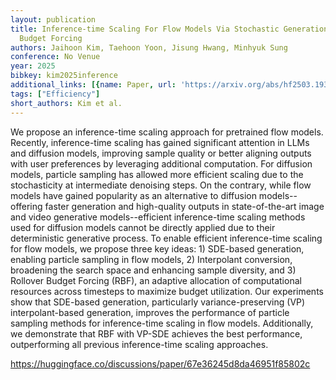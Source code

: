 ```yaml
---
layout: publication
title: Inference-time Scaling For Flow Models Via Stochastic Generation And Rollover
  Budget Forcing
authors: Jaihoon Kim, Taehoon Yoon, Jisung Hwang, Minhyuk Sung
conference: No Venue
year: 2025
bibkey: kim2025inference
additional_links: [{name: Paper, url: 'https://arxiv.org/abs/hf2503.19385'}]
tags: ["Efficiency"]
short_authors: Kim et al.
---
```

We propose an inference-time scaling approach for pretrained flow models. Recently, inference-time scaling has gained significant attention in LLMs and diffusion models, improving sample quality or better aligning outputs with user preferences by leveraging additional computation. For diffusion models, particle sampling has allowed more efficient scaling due to the stochasticity at intermediate denoising steps. On the contrary, while flow models have gained popularity as an alternative to diffusion models--offering faster generation and high-quality outputs in state-of-the-art image and video generative models--efficient inference-time scaling methods used for diffusion models cannot be directly applied due to their deterministic generative process. To enable efficient inference-time scaling for flow models, we propose three key ideas: 1) SDE-based generation, enabling particle sampling in flow models, 2) Interpolant conversion, broadening the search space and enhancing sample diversity, and 3) Rollover Budget Forcing (RBF), an adaptive allocation of computational resources across timesteps to maximize budget utilization. Our experiments show that SDE-based generation, particularly variance-preserving (VP) interpolant-based generation, improves the performance of particle sampling methods for inference-time scaling in flow models. Additionally, we demonstrate that RBF with VP-SDE achieves the best performance, outperforming all previous inference-time scaling approaches.

https://huggingface.co/discussions/paper/67e36245d8da46951f85802c